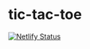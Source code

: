 # tic-tac-toe

[![Netlify Status](https://api.netlify.com/api/v1/badges/f8611144-c178-4b0f-8931-e03f130354eb/deploy-status)](https://app.netlify.com/sites/tictactoe-by-zahoor/deploys)
